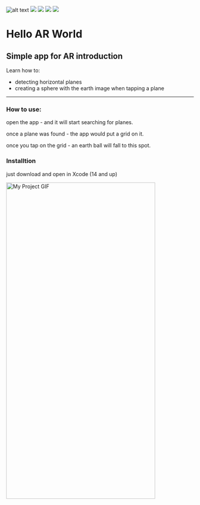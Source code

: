 ![alt text](https://img.shields.io/badge/Swift-5.7-orange)
<img src="https://img.shields.io/badge/Swift-5.7-orange"> <img src="https://img.shields.io/badge/iOS-15.5-orange"> <img src="https://img.shields.io/badge/xCode-14-blue"> <img src="https://shields.io/badge/-arkit-blue">

# Hello AR World
## Simple app for AR introduction

Learn how to:
* detecting horizontal planes
* creating a sphere with the earth image when tapping a plane
------

### How to use:
open the app - and it will start searching for planes.

once a plane was found - the app would put a grid on it.

once you tap on the grid - an earth ball will fall to this spot.

### Installtion
just download and open in Xcode (14 and up)



<img src="./README.gif" alt="My Project GIF" width="400" height="848">


